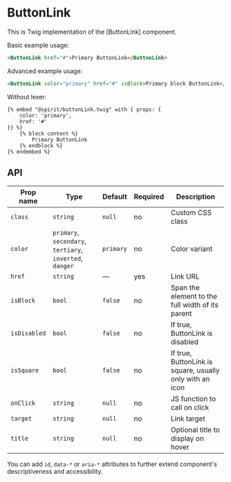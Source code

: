 # ButtonLink

This is Twig implementation of the [ButtonLink] component.

Basic example usage:

```html
<ButtonLink href="#">Primary ButtonLink</ButtonLink>
```

Advanced example usage:

```html
<ButtonLink color="primary" href="#" isBlock>Primary block ButtonLink</ButtonLink>
```

Without lexer:

```twig
{% embed "@spirit/buttonLink.twig" with { props: {
    color: 'primary',
    href: '#'
}} %}
    {% block content %}
        Primary ButtonLink
    {% endblock %}
{% endembed %}
```

## API

| Prop name    | Type                                                     | Default   | Required | Description                                              |
| ------------ | -------------------------------------------------------- | --------- | -------- | -------------------------------------------------------- |
| `class`      | `string`                                                 | `null`    | no       | Custom CSS class                                         |
| `color`      | `primary`, `secondary`, `tertiary`, `inverted`, `danger` | `primary` | no       | Color variant                                            |
| `href`       | `string`                                                 | —         | yes      | Link URL                                                 |
| `isBlock`    | `bool`                                                   | `false`   | no       | Span the element to the full width of its parent         |
| `isDisabled` | `bool`                                                   | `false`   | no       | If true, ButtonLink is disabled                          |
| `isSquare`   | `bool`                                                   | `false`   | no       | If true, ButtonLink is square, usually only with an icon |
| `onClick`    | `string`                                                 | `null`    | no       | JS function to call on click                             |
| `target`     | `string`                                                 | `null`    | no       | Link target                                              |
| `title`      | `string`                                                 | `null`    | no       | Optional title to display on hover                       |

You can add `id`, `data-*` or `aria-*` attributes to further extend component's
descriptiveness and accessibility.

[button]: https://github.com/lmc-eu/spirit-design-system/tree/main/packages/web/src/scss/components/Button
